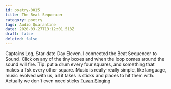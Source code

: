 ```yaml
---
id: poetry-0015
title: The Beat Sequencer
category: poetry
tags: Audio Quarantine
date: 2020-03-27T13:12:01.513Z
draft: false
deleted: false
---
```


Captains Log, Star-date Day Eleven. I connected the Beat Sequencer to Sound. Click on any of the tiny boxes and when the loop comes around the sound will fire. Tip: put a drum every four squares, and something that makes a Tsk every other square. Music is really-really simple, like language, music evolved with us, all it takes is sticks and places to hit them with. Actually we don't even need sticks [Tuvan Singing](https://youtu.be/V76psBrEypg?t=611)
